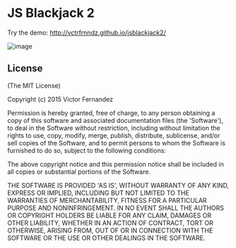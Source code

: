 # JS Blackjack 2

Try the demo: http://vctrfrnndz.github.io/jsblackjack2/

![image](https://cloud.githubusercontent.com/assets/3391028/18077300/0f2171de-6e5b-11e6-8e6e-e2167b5fc5f7.png)

## License

(The MIT License)

Copyright (c) 2015 Victor Fernandez

Permission is hereby granted, free of charge, to any person obtaining a copy of this software and associated documentation files (the 'Software'), to deal in the Software without restriction, including without limitation the rights to use, copy, modify, merge, publish, distribute, sublicense, and/or sell copies of the Software, and to permit persons to whom the Software is furnished to do so, subject to the following conditions:

The above copyright notice and this permission notice shall be included in all copies or substantial portions of the Software.

THE SOFTWARE IS PROVIDED 'AS IS', WITHOUT WARRANTY OF ANY KIND, EXPRESS OR IMPLIED, INCLUDING BUT NOT LIMITED TO THE WARRANTIES OF MERCHANTABILITY, FITNESS FOR A PARTICULAR PURPOSE AND NONINFRINGEMENT. IN NO EVENT SHALL THE AUTHORS OR COPYRIGHT HOLDERS BE LIABLE FOR ANY CLAIM, DAMAGES OR OTHER LIABILITY, WHETHER IN AN ACTION OF CONTRACT, TORT OR OTHERWISE, ARISING FROM, OUT OF OR IN CONNECTION WITH THE SOFTWARE OR THE USE OR OTHER DEALINGS IN THE SOFTWARE.
